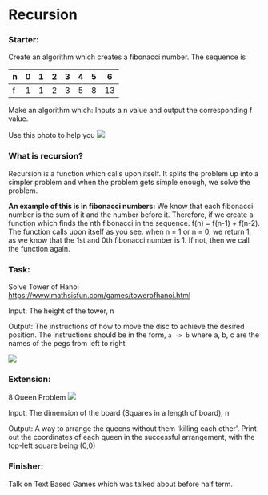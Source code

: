 # Recursion
### Starter:
Create an algorithm which creates a fibonacci number.
The sequence is 

n | 0 | 1 | 2 | 3 | 4 | 5 | 6
--- | --- | --- | --- | --- | --- | --- | --- 
f | 1 | 1 | 2 | 3 | 5 | 8 | 13

Make an algorithm which:
Inputs a n value and output the corresponding f value.

Use this photo to help you
![](https://lucasfcosta.com/assets/recursion-bubble-up.png)

### What is recursion?
Recursion is a function which calls upon itself. It splits the problem up into a simpler problem and when the problem gets simple enough, we solve the problem.

**An example of this is in fibonacci numbers:** We know that each fibonacci number is the sum of it and the number before it. Therefore, if we create a function which finds the nth fibonacci in the sequence. f(n) = f(n-1) + f(n-2). The function calls upon itself as you see. when n = 1 or n = 0, we return 1, as we know that the 1st and 0th fibonacci number is 1. If not, then we call the function again.

### Task:
Solve Tower of Hanoi
https://www.mathsisfun.com/games/towerofhanoi.html

Input: The height of the tower, n

Output: The instructions of how to move the disc to achieve the desired position.
The instructions should be in the form,
```a -> b```
where a, b, c are the names of the pegs from left to right

![](http://www.codenuclear.com/wp-content/uploads/2017/08/Tower_of_Hanoi.jpg)

### Extension:
8 Queen Problem
![](https://letstalkdata.com/wp-content/uploads/2015/08/8q_solved.png)

Input: The dimension of the board (Squares in a length of board), n

Output: A way to arrange the queens without them 'killing each other'. Print out the coordinates of each queen in the successful arrangement, with the top-left square being (0,0)

### Finisher:
Talk on Text Based Games which was talked about before half term.
